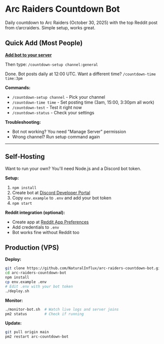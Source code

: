 # Arc Raiders Countdown Bot

Daily countdown to Arc Raiders (October 30, 2025) with the top Reddit post from r/arcraiders. Simple setup, works great.

## Quick Add (Most People)

[**Add bot to your server**](https://discord.com/oauth2/authorize?client_id=1413486967525478462&permissions=51264&integration_type=0&scope=bot)

Then type: `/countdown-setup channel:general`

Done. Bot posts daily at 12:00 UTC. Want a different time? `/countdown-time time:3pm`

**Commands:**
- `/countdown-setup channel` - Pick your channel
- `/countdown-time time` - Set posting time (3am, 15:00, 3:30pm all work)
- `/countdown-test` - Test it right now
- `/countdown-status` - Check your settings

**Troubleshooting:**
- Bot not working? You need "Manage Server" permission
- Wrong channel? Run setup command again

---

## Self-Hosting

Want to run your own? You'll need Node.js and a Discord bot token.

**Setup:**
1. `npm install`
2. Create bot at [Discord Developer Portal](https://discord.com/developers/applications)
3. Copy `env.example` to `.env` and add your bot token
4. `npm start`

**Reddit integration (optional):**
- Create app at [Reddit App Preferences](https://www.reddit.com/prefs/apps)
- Add credentials to `.env`
- Bot works fine without Reddit too

## Production (VPS)

**Deploy:**
```bash
git clone https://github.com/NaturalInflux/arc-raiders-countdown-bot.git
cd arc-raiders-countdown-bot
npm install
cp env.example .env
# Edit .env with your bot token
./deploy.sh
```

**Monitor:**
```bash
./monitor-bot.sh  # Watch live logs and server joins
pm2 status        # Check if running
```

**Update:**
```bash
git pull origin main
pm2 restart arc-countdown-bot
```